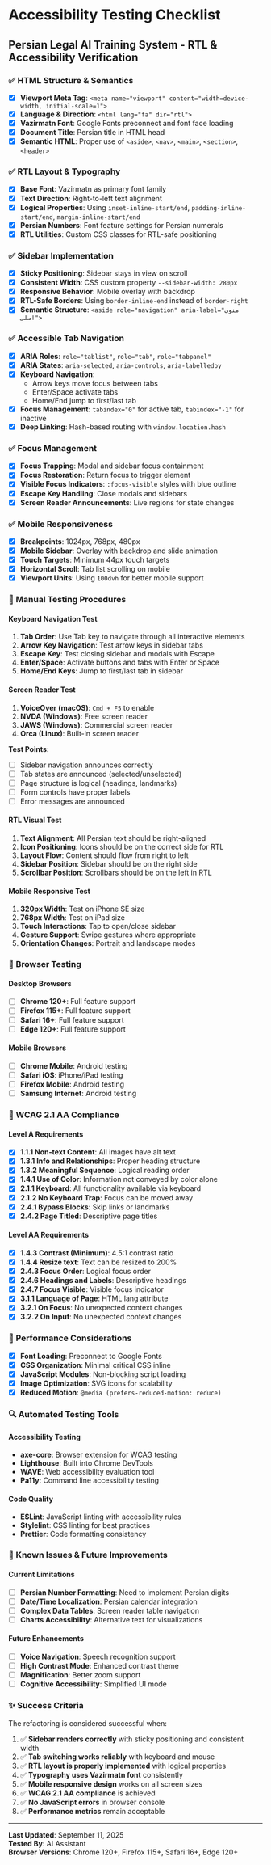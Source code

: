 # Accessibility Testing Checklist

## Persian Legal AI Training System - RTL & Accessibility Verification

### ✅ HTML Structure & Semantics

- [x] **Viewport Meta Tag**: `<meta name="viewport" content="width=device-width, initial-scale=1">`
- [x] **Language & Direction**: `<html lang="fa" dir="rtl">`
- [x] **Vazirmatn Font**: Google Fonts preconnect and font face loading
- [x] **Document Title**: Persian title in HTML head
- [x] **Semantic HTML**: Proper use of `<aside>`, `<nav>`, `<main>`, `<section>`, `<header>`

### ✅ RTL Layout & Typography

- [x] **Base Font**: Vazirmatn as primary font family
- [x] **Text Direction**: Right-to-left text alignment
- [x] **Logical Properties**: Using `inset-inline-start/end`, `padding-inline-start/end`, `margin-inline-start/end`
- [x] **Persian Numbers**: Font feature settings for Persian numerals
- [x] **RTL Utilities**: Custom CSS classes for RTL-safe positioning

### ✅ Sidebar Implementation

- [x] **Sticky Positioning**: Sidebar stays in view on scroll
- [x] **Consistent Width**: CSS custom property `--sidebar-width: 280px`
- [x] **Responsive Behavior**: Mobile overlay with backdrop
- [x] **RTL-Safe Borders**: Using `border-inline-end` instead of `border-right`
- [x] **Semantic Structure**: `<aside role="navigation" aria-label="منوی اصلی">`

### ✅ Accessible Tab Navigation

- [x] **ARIA Roles**: `role="tablist"`, `role="tab"`, `role="tabpanel"`
- [x] **ARIA States**: `aria-selected`, `aria-controls`, `aria-labelledby`
- [x] **Keyboard Navigation**: 
  - Arrow keys move focus between tabs
  - Enter/Space activate tabs
  - Home/End jump to first/last tab
- [x] **Focus Management**: `tabindex="0"` for active tab, `tabindex="-1"` for inactive
- [x] **Deep Linking**: Hash-based routing with `window.location.hash`

### ✅ Focus Management

- [x] **Focus Trapping**: Modal and sidebar focus containment
- [x] **Focus Restoration**: Return focus to trigger element
- [x] **Visible Focus Indicators**: `:focus-visible` styles with blue outline
- [x] **Escape Key Handling**: Close modals and sidebars
- [x] **Screen Reader Announcements**: Live regions for state changes

### ✅ Mobile Responsiveness

- [x] **Breakpoints**: 1024px, 768px, 480px
- [x] **Mobile Sidebar**: Overlay with backdrop and slide animation
- [x] **Touch Targets**: Minimum 44px touch targets
- [x] **Horizontal Scroll**: Tab list scrolling on mobile
- [x] **Viewport Units**: Using `100dvh` for better mobile support

### 🧪 Manual Testing Procedures

#### Keyboard Navigation Test
1. **Tab Order**: Use Tab key to navigate through all interactive elements
2. **Arrow Key Navigation**: Test arrow keys in sidebar tabs
3. **Escape Key**: Test closing sidebar and modals with Escape
4. **Enter/Space**: Activate buttons and tabs with Enter or Space
5. **Home/End Keys**: Jump to first/last tab in sidebar

#### Screen Reader Test
1. **VoiceOver (macOS)**: `Cmd + F5` to enable
2. **NVDA (Windows)**: Free screen reader
3. **JAWS (Windows)**: Commercial screen reader
4. **Orca (Linux)**: Built-in screen reader

**Test Points:**
- [ ] Sidebar navigation announces correctly
- [ ] Tab states are announced (selected/unselected)
- [ ] Page structure is logical (headings, landmarks)
- [ ] Form controls have proper labels
- [ ] Error messages are announced

#### RTL Visual Test
1. **Text Alignment**: All Persian text should be right-aligned
2. **Icon Positioning**: Icons should be on the correct side for RTL
3. **Layout Flow**: Content should flow from right to left
4. **Sidebar Position**: Sidebar should be on the right side
5. **Scrollbar Position**: Scrollbars should be on the left in RTL

#### Mobile Responsive Test
1. **320px Width**: Test on iPhone SE size
2. **768px Width**: Test on iPad size
3. **Touch Interactions**: Tap to open/close sidebar
4. **Gesture Support**: Swipe gestures where appropriate
5. **Orientation Changes**: Portrait and landscape modes

### 🔧 Browser Testing

#### Desktop Browsers
- [ ] **Chrome 120+**: Full feature support
- [ ] **Firefox 115+**: Full feature support  
- [ ] **Safari 16+**: Full feature support
- [ ] **Edge 120+**: Full feature support

#### Mobile Browsers
- [ ] **Chrome Mobile**: Android testing
- [ ] **Safari iOS**: iPhone/iPad testing
- [ ] **Firefox Mobile**: Android testing
- [ ] **Samsung Internet**: Android testing

### 🎯 WCAG 2.1 AA Compliance

#### Level A Requirements
- [x] **1.1.1 Non-text Content**: All images have alt text
- [x] **1.3.1 Info and Relationships**: Proper heading structure
- [x] **1.3.2 Meaningful Sequence**: Logical reading order
- [x] **1.4.1 Use of Color**: Information not conveyed by color alone
- [x] **2.1.1 Keyboard**: All functionality available via keyboard
- [x] **2.1.2 No Keyboard Trap**: Focus can be moved away
- [x] **2.4.1 Bypass Blocks**: Skip links or landmarks
- [x] **2.4.2 Page Titled**: Descriptive page titles

#### Level AA Requirements
- [x] **1.4.3 Contrast (Minimum)**: 4.5:1 contrast ratio
- [x] **1.4.4 Resize text**: Text can be resized to 200%
- [x] **2.4.3 Focus Order**: Logical focus order
- [x] **2.4.6 Headings and Labels**: Descriptive headings
- [x] **2.4.7 Focus Visible**: Visible focus indicator
- [x] **3.1.1 Language of Page**: HTML lang attribute
- [x] **3.2.1 On Focus**: No unexpected context changes
- [x] **3.2.2 On Input**: No unexpected context changes

### 🚀 Performance Considerations

- [x] **Font Loading**: Preconnect to Google Fonts
- [x] **CSS Organization**: Minimal critical CSS inline
- [x] **JavaScript Modules**: Non-blocking script loading
- [x] **Image Optimization**: SVG icons for scalability
- [x] **Reduced Motion**: `@media (prefers-reduced-motion: reduce)`

### 🔍 Automated Testing Tools

#### Accessibility Testing
- **axe-core**: Browser extension for WCAG testing
- **Lighthouse**: Built into Chrome DevTools
- **WAVE**: Web accessibility evaluation tool
- **Pa11y**: Command line accessibility testing

#### Code Quality
- **ESLint**: JavaScript linting with accessibility rules
- **Stylelint**: CSS linting for best practices
- **Prettier**: Code formatting consistency

### 📝 Known Issues & Future Improvements

#### Current Limitations
- [ ] **Persian Number Formatting**: Need to implement Persian digits
- [ ] **Date/Time Localization**: Persian calendar integration
- [ ] **Complex Data Tables**: Screen reader table navigation
- [ ] **Charts Accessibility**: Alternative text for visualizations

#### Future Enhancements
- [ ] **Voice Navigation**: Speech recognition support
- [ ] **High Contrast Mode**: Enhanced contrast theme
- [ ] **Magnification**: Better zoom support
- [ ] **Cognitive Accessibility**: Simplified UI mode

### ✨ Success Criteria

The refactoring is considered successful when:

1. ✅ **Sidebar renders correctly** with sticky positioning and consistent width
2. ✅ **Tab switching works reliably** with keyboard and mouse
3. ✅ **RTL layout is properly implemented** with logical properties
4. ✅ **Typography uses Vazirmatn font** consistently
5. ✅ **Mobile responsive design** works on all screen sizes
6. ✅ **WCAG 2.1 AA compliance** is achieved
7. ✅ **No JavaScript errors** in browser console
8. ✅ **Performance metrics** remain acceptable

---

**Last Updated**: September 11, 2025  
**Tested By**: AI Assistant  
**Browser Versions**: Chrome 120+, Firefox 115+, Safari 16+, Edge 120+
